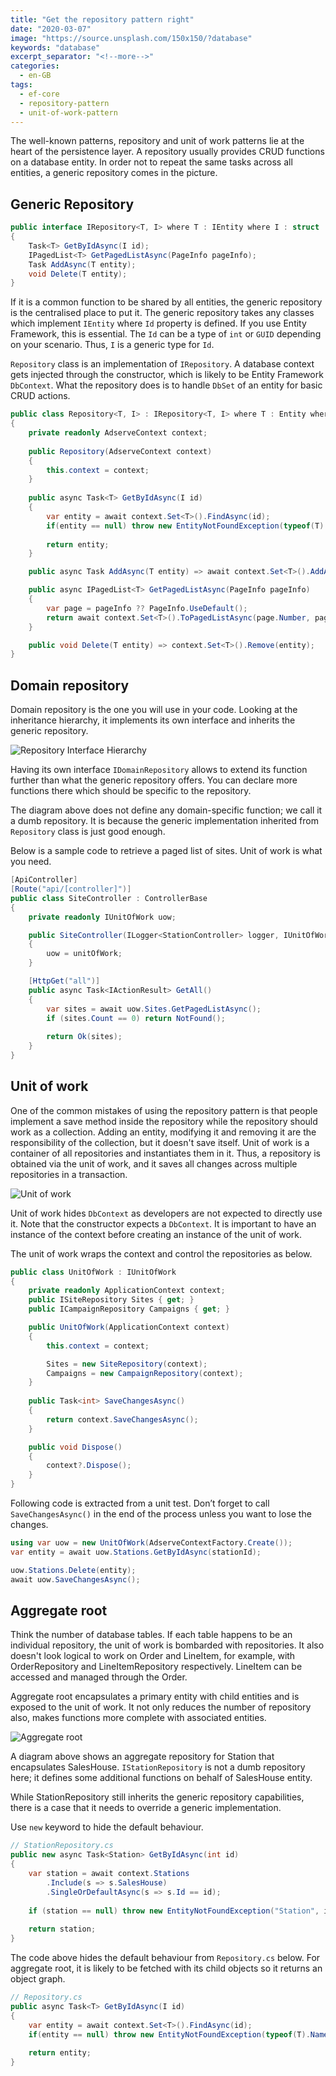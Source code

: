 ```yaml
---
title: "Get the repository pattern right"
date: "2020-03-07"
image: "https://source.unsplash.com/150x150/?database"
keywords: "database"
excerpt_separator: "<!--more-->"
categories:
  - en-GB
tags:
  - ef-core
  - repository-pattern
  - unit-of-work-pattern
---
```


The well-known patterns, repository and unit of work patterns lie at the heart of the persistence layer. A repository usually provides CRUD functions on a database entity. In order not to repeat the same tasks across all entities, a generic repository comes in the picture.
<!--more-->

## Generic Repository

```csharp
public interface IRepository<T, I> where T : IEntity where I : struct
{
    Task<T> GetByIdAsync(I id);
    IPagedList<T> GetPagedListAsync(PageInfo pageInfo);
    Task AddAsync(T entity);
    void Delete(T entity);
}
```

If it is a common function to be shared by all entities, the generic repository is the centralised place to put it. The generic repository takes any classes which implement `IEntity` where `Id` property is defined. If you use Entity Framework, this is essential. The `Id` can be a type of `int` or `GUID` depending on your scenario. Thus, `I` is a generic type for `Id`.

`Repository` class is an implementation of `IRepository`. A database context gets injected through the constructor, which is likely to be Entity Framework `DbContext`. What the repository does is to handle `DbSet` of an entity for basic CRUD actions.

```csharp
public class Repository<T, I> : IRepository<T, I> where T : Entity where I : struct
{
    private readonly AdserveContext context;
    
    public Repository(AdserveContext context)
    {
        this.context = context;
    }
    
    public async Task<T> GetByIdAsync(I id)
    {
        var entity = await context.Set<T>().FindAsync(id);
        if(entity == null) throw new EntityNotFoundException(typeof(T).Name, id);
        
        return entity;
    }

    public async Task AddAsync(T entity) => await context.Set<T>().AddAsync(entity);

    public async IPagedList<T> GetPagedListAsync(PageInfo pageInfo)
    {
        var page = pageInfo ?? PageInfo.UseDefault();
        return await context.Set<T>().ToPagedListAsync(page.Number, page.Size);
    }

    public void Delete(T entity) => context.Set<T>().Remove(entity);
}
```

## Domain repository

Domain repository is the one you will use in your code. Looking at the inheritance hierarchy, it implements its own interface and inherits the generic repository.

![Repository Interface Hierarchy](../images/repository-pattern-en/repository-inheritance-hierarchy.png)

Having its own interface `IDomainRepository` allows to extend its function further than what the generic repository offers. You can declare more functions there which should be specific to the repository.

The diagram above does not define any domain-specific function; we call it a  dumb repository. It is because the generic implementation inherited from `Repository` class is just good enough.

Below is a sample code to retrieve a paged list of sites. Unit of work is what you need.

```csharp
[ApiController]
[Route("api/[controller]")]
public class SiteController : ControllerBase
{
    private readonly IUnitOfWork uow;

    public SiteController(ILogger<StationController> logger, IUnitOfWork unitOfWork)
    {
        uow = unitOfWork;
    }

    [HttpGet("all")]
    public async Task<IActionResult> GetAll()
    {
        var sites = await uow.Sites.GetPagedListAsync();
        if (sites.Count == 0) return NotFound();
        
        return Ok(sites);
    }
}
```

## Unit of work

One of the common mistakes of using the repository pattern is that people implement a save method inside the repository while the repository should work as a collection. Adding an entity, modifying it and removing it are the responsibility of the collection, but it doesn't save itself. Unit of work is a container of all repositories and instantiates them in it. Thus, a repository is obtained via the unit of work, and it saves all changes across multiple repositories in a transaction.

![Unit of work](../images/repository-pattern-en/unit-of-work.png)

Unit of work hides `DbContext` as developers are not expected to directly use it. Note that the constructor expects a `DbContext`. It is important to have an instance of the context before creating an instance of the unit of work.

The unit of work wraps the context and control the repositories as below.

```csharp
public class UnitOfWork : IUnitOfWork
{
    private readonly ApplicationContext context;
    public ISiteRepository Sites { get; }
    public ICampaignRepository Campaigns { get; }

    public UnitOfWork(ApplicationContext context)
    {
        this.context = context;

        Sites = new SiteRepository(context);
        Campaigns = new CampaignRepository(context);
    }
    
    public Task<int> SaveChangesAsync()
    {
        return context.SaveChangesAsync();
    }

    public void Dispose()
    {
        context?.Dispose();
    }
}
```

Following code is extracted from a unit test. Don’t forget to call `SaveChangesAsync()` in the end of the process unless you want to lose the changes.

```csharp
using var uow = new UnitOfWork(AdserveContextFactory.Create());
var entity = await uow.Stations.GetByIdAsync(stationId);

uow.Stations.Delete(entity);
await uow.SaveChangesAsync();
```

## Aggregate root

Think the number of database tables. If each table happens to be an individual repository, the unit of work is bombarded with repositories. It also doesn't look logical to work on Order and LineItem, for example, with OrderRepository and LineItemRepository respectively. LineItem can be accessed and managed through the Order.

Aggregate root encapsulates a primary entity with child entities and is exposed to the unit of work. It not only reduces the number of repository also, makes functions more complete with associated entities.

![Aggregate root](../images/repository-pattern-en/aggregate-root.png)

A diagram above shows an aggregate repository for Station that encapsulates SalesHouse. `IStationRepository` is not a dumb repository here; it defines some additional functions on behalf of SalesHouse entity.

While StationRepository still inherits the generic repository capabilities, there is a case that it needs to override a generic implementation.

Use `new` keyword to hide the default behaviour.

```csharp
// StationRepository.cs
public new async Task<Station> GetByIdAsync(int id)
{
    var station = await context.Stations
        .Include(s => s.SalesHouse)
        .SingleOrDefaultAsync(s => s.Id == id);
    
    if (station == null) throw new EntityNotFoundException("Station", id);
    
    return station;
}
```

The code above hides the default behaviour from `Repository.cs` below. For aggregate root, it is likely to be fetched with its child objects so it returns an object graph.

```csharp
// Repository.cs
public async Task<T> GetByIdAsync(I id)
{
    var entity = await context.Set<T>().FindAsync(id);
    if(entity == null) throw new EntityNotFoundException(typeof(T).Name, id);
    
    return entity;
}
```